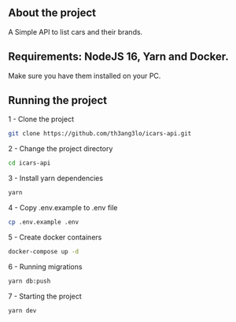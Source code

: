 ## About the project
A Simple API to list cars and their brands.

## Requirements: NodeJS 16, Yarn and Docker.
Make sure you have them installed on your PC.

## Running the project
1 - Clone the project
```zsh
git clone https://github.com/th3ang3lo/icars-api.git
```

2 - Change the project directory
```zsh
cd icars-api
```

3 - Install yarn dependencies
```zsh
yarn
```

4 - Copy .env.example to .env file
```zsh
cp .env.example .env
```

5 - Create docker containers
```zsh
docker-compose up -d
```

6 - Running migrations
```zsh
yarn db:push
```

7 - Starting the project
```zsh
yarn dev
```
